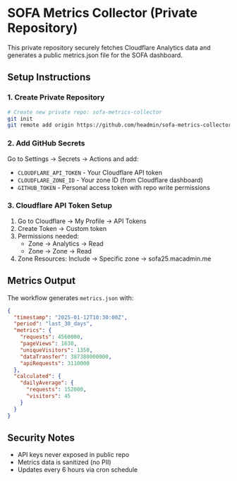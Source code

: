 # SOFA Metrics Collector (Private Repository)

This private repository securely fetches Cloudflare Analytics data and generates a public metrics.json file for the SOFA dashboard.

## Setup Instructions

### 1. Create Private Repository
```bash
# Create new private repo: sofa-metrics-collector
git init
git remote add origin https://github.com/headmin/sofa-metrics-collector.git
```

### 2. Add GitHub Secrets
Go to Settings → Secrets → Actions and add:
- `CLOUDFLARE_API_TOKEN` - Your Cloudflare API token
- `CLOUDFLARE_ZONE_ID` - Your zone ID (from Cloudflare dashboard)
- `GITHUB_TOKEN` - Personal access token with repo write permissions

### 3. Cloudflare API Token Setup
1. Go to Cloudflare → My Profile → API Tokens
2. Create Token → Custom token
3. Permissions needed:
   - Zone → Analytics → Read
   - Zone → Zone → Read
4. Zone Resources: Include → Specific zone → sofa25.macadmin.me

## Metrics Output

The workflow generates `metrics.json` with:
```json
{
  "timestamp": "2025-01-12T10:30:00Z",
  "period": "last_30_days",
  "metrics": {
    "requests": 4560000,
    "pageViews": 1630,
    "uniqueVisitors": 1350,
    "dataTransfer": 387380000000,
    "apiRequests": 3110000
  },
  "calculated": {
    "dailyAverage": {
      "requests": 152000,
      "visitors": 45
    }
  }
}
```

## Security Notes
- API keys never exposed in public repo
- Metrics data is sanitized (no PII)
- Updates every 6 hours via cron schedule